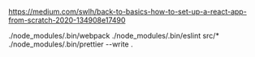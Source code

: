 https://medium.com/swlh/back-to-basics-how-to-set-up-a-react-app-from-scratch-2020-134908e17490

./node_modules/.bin/webpack
./node_modules/.bin/eslint src/\*
./node_modules/.bin/prettier --write .
